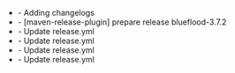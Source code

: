 * [](http://github.com/rohitsngh27/blueflood/commit/19d1342473c8d53dce32c058ba5f5d73a1e65d67) - Adding changelogs
* [](http://github.com/rohitsngh27/blueflood/commit/dfb7a881b21a390032e8821fce195f6fc42b8305) - [maven-release-plugin] prepare release blueflood-3.7.2
* [](http://github.com/rohitsngh27/blueflood/commit/8685a96b56b631073b9f53b01228bda8137c8850) - Update release.yml
* [](http://github.com/rohitsngh27/blueflood/commit/78d657bb423d1a013b49a56bf0f5fd678283cba0) - Update release.yml
* [](http://github.com/rohitsngh27/blueflood/commit/1213c693662bb3346dc21d7b2afb5951bbf73993) - Update release.yml
* [](http://github.com/rohitsngh27/blueflood/commit/051d64c614fe6cc4eb4024e32f5095d9e1815c29) - Update release.yml

